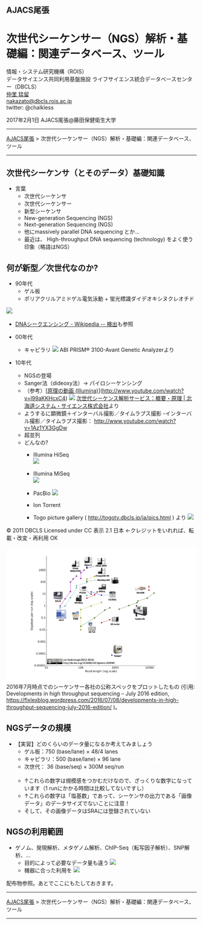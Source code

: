 ## AJACS尾張
# 次世代シーケンサー（NGS）解析・基礎編：関連データベース、ツール

情報・システム研究機構（ROIS）  
データサイエンス共同利用基盤施設
ライフサイエンス統合データベースセンター（DBCLS）  
[仲里 猛留](http://data.dbcls.jp/~nakazato/)  
nakazato@dbcls.rois.ac.jp  
twitter: @chalkless

2017年2月1日 AJACS尾張@藤田保健衛生大学

----

[AJACS尾張](http://events.biosciencedb.jp/training/ajacs64/) > 次世代シーケンサー（NGS）解析・基礎編：関連データベース、ツール

----

## 次世代シーケンサ（とそのデータ）基礎知識
- 言葉
  - 次世代シーケンサ
  - 次世代シーケンサー
  - 新型シーケンサ
  - New-generation Sequencing (NGS)
  - Next-generation Sequencing (NGS)
  - 他にmassively parallel DNA sequencing とか...
  - 最近は、 High-throughput DNA sequencing (technology) をよく使う印象（略語はNGS）


## 何が新型／次世代なのか?
- 90年代
  - ゲル板
  - ポリアクリルアミドゲル電気泳動 + 蛍光標識ダイデオキシヌクレオチド

[![](http://upload.wikimedia.org/wikipedia/commons/c/cb/Sequencing.jpg)](http://ja.wikipedia.org/wiki/DNA%E3%82%B7%E3%83%BC%E3%82%AF%E3%82%A8%E3%83%B3%E3%82%B7%E3%83%B3%E3%82%B0#.E6.A4.9C.E5.87.BA)
  - [DNAシークエンシング - Wikipedia -- 検出](http://ja.wikipedia.org/wiki/DNA%E3%82%B7%E3%83%BC%E3%82%AF%E3%82%A8%E3%83%B3%E3%82%B7%E3%83%B3%E3%82%B0#.E6.A4.9C.E5.87.BA)も参照

- 00年代
  - キャピラリ
[![](http://motdb.dbcls.jp/?plugin=ref&page=AJACS48%2Fnakazato&src=capillary.jpg)](http://motdb.dbcls.jp/?plugin=ref&page=AJACS48%2Fnakazato&src=capillary.jpg)
ABI PRISM&#174; 3100-Avant Genetic Analyzerより
- 10年代
  - NGSの登場
  - Sanger法（dideoxy法）→ パイロシーケンシング
  - （参考）[[原理の動画 (Illumina)](http://www.youtube.com/watch?v=l99aKKHcxC4)](http://www.youtube.com/watch?v=l99aKKHcxC4)
[![](http://www.hssnet.co.jp/images/2/2_3_10_3_sample05.gif)]()
[次世代シーケンス解析サービス：概要・原理 | 北海道システム・サイエンス株式会社](http://www.hssnet.co.jp/2/2_3_10_1.html)より
  - ようするに顕微鏡＋インターバル撮影／タイムラプス撮影
    -インターバル撮影／タイムラプス撮影： http://www.youtube.com/watch?v=1Az1YX3GgDw
  - 超並列
  - どんなの?
    - Illumina HiSeq  
[![](http://togotv.dbcls.jp/pic/201105_GenomeSequencer_4.png)]()
    - Illumina MiSeq  
[![](http://togotv.dbcls.jp/pic/201310_genomesequencer7.png)]()
    - PacBio
    [![](http://togotv.dbcls.jp/pic/201507_genomesequencer8_2.png)]()
    - Ion Torrent

    - Togo picture gallery ( http://togotv.dbcls.jp/ja/pics.html ) より
[![](https://licensebuttons.net/l/by/2.1/jp/88x31.png)]()

&#169; 2011 DBCLS Licensed under CC 表示 2.1 日本
←クレジットをいれれば、転載・改変・再利用 OK

![developments-in-high-throughput-sequencing-july-2016-edition](https://raw.githubusercontent.com/AJACS-training/AJACS63/master/02_ohta/images/developments_in_high_throughput_sequencing.jpg)
2016年7月時点でのシーケンサー各社の公称スペックをプロットしたもの (引用: Developments in high throughput sequencing – July 2016 edition, https://flxlexblog.wordpress.com/2016/07/08/developments-in-high-throughput-sequencing-july-2016-edition/ )。

## NGSデータの規模
- 【実習】どのくらいのデータ量になるか考えてみましょう
  - ゲル板：750 (base/lane) × 48/4 lanes <span style="color: rgb(250, 250, 250)">= 9kbase</span>
  - キャピラリ：500 (base/lane) × 96 lane <span style="color: rgb(250, 250, 250)">= 48kbase</span>
  - 次世代： 36 (base/seq) × 300M seq/run <span style="color: rgb(250, 250, 250)">= 10.8Gbase = 10,800,000kbase</span>
  - ↑これらの数字は規模感をつかむだけなので、ざっくりな数字になっています（1 runにかかる時間は比較してないですし）
  - ↑これらの数字は「塩基数」であって、シーケンサの出力である「画像データ」のデータサイズでないことに注意！
  - そして、その画像データはSRAには登録されていない

## NGSの利用範囲
  - ゲノム、発現解析、メタゲノム解析、ChIP-Seq（転写因子解析）、SNP解析、...
    - 目的によって必要なデータ量も違う  [![](http://motdb.dbcls.jp/?plugin=ref&page=AJACS48%2Fnakazato&src=NGSreq.png)]()
    - 機器に合った利用を  [![](http://motdb.dbcls.jp/?plugin=ref&page=AJACS48%2Fnakazato&src=NGSinst.png)]()

配布物参照。あとでここにもたしておきます。

----

[AJACS尾張](http://events.biosciencedb.jp/training/ajacs64/) > 次世代シーケンサー（NGS）解析・基礎編：関連データベース、ツール

----
